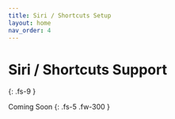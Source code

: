 ```yaml
---
title: Siri / Shortcuts Setup
layout: home
nav_order: 4
---
```


# Siri / Shortcuts Support
{: .fs-9 }

Coming Soon
{: .fs-5 .fw-300 }